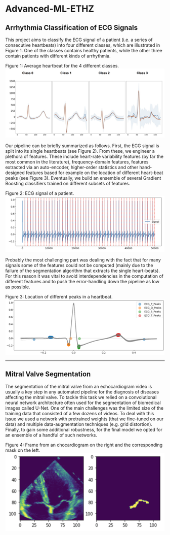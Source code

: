 # Advanced-ML-ETHZ

## Arrhythmia Classification of ECG Signals
This project aims to classify the ECG signal of a patient (i.e. a series of consecutive heartbeats) into four different classes, which are illustrated in Figure 1. One of the classes contains healthy patients, while the other three contain patients with different kinds of arrhythmia.

Figure 1: Average heartbeat for the 4 different classes.
![](ecg_classification/figures/ecg_classes.png)

Our pipeline can be briefly summarized as follows. First, the ECG signal is split into its single heartbeats (see Figure 2). From these, we engineer a plethora of features. These include heart-rate variability features (by far the most common in the literature), frequency-domain features, features extracted via an auto-encoder, higher-order statistics and other hand-designed features based for example on the location of different heart-beat peaks (see Figure 3). Eventually, we build an ensemble of several Gradient Boosting classifiers trained on different subsets of features.

Figure 2: ECG signal of a patient.
![](ecg_classification/figures/ecg_heartbeat_ts.png)

Probably the most challenging part was dealing with the fact that for many signals some of the features could not be computed (mainly due to the failure of the segmentation algorithm that extracts the single heart-beats). For this reason it was vital to avoid interdependencies in the computation of different features and to push the error-handling down the pipeline as low as possible.

Figure 3: Location of different peaks in a heartbeat.
![](ecg_classification/figures/ecg_peaks.png)

---

## Mitral Valve Segmentation
The segmentation of the mitral valve from an echocardiogram video is usually a key step in any automated pipeline for the diagnosis of diseases affecting the mitral valve. To tackle this task we relied on a convolutional neural network architecture often used for the segmentation of biomedical images called U-Net. One of the main challenges was the limited size of the training data that consisted of a few dozens of videos. To deal with this issue we used a network with pretrained weights (that we fine-tuned on our data) and multiple data-augmentation techniques (e.g. grid distortion). Finally, to gain some additional robustness, for the final model we opted for an ensemble of a handful of such networks.

Figure 4: Frame from an chocardiogram on the right and the corresponding mask on the left.
![](mitral_valve_segmentation/figures/heart_mitral_valve.png)